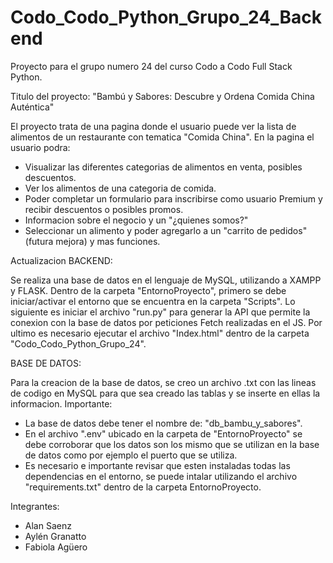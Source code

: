 # Codo_Codo_Python_Grupo_24_Backend
Proyecto para el grupo numero 24 del curso Codo a Codo Full Stack Python.

Titulo del proyecto: "Bambú y Sabores: Descubre y Ordena Comida China Auténtica"

El proyecto trata de una pagina donde el usuario puede ver la lista de alimentos de un restaurante con tematica "Comida China". En la pagina el usuario podra:
- Visualizar las diferentes categorias de alimentos en venta, posibles descuentos.
- Ver los alimentos de una categoria de comida.
- Poder completar un formulario para inscribirse como usuario Premium y recibir descuentos o posibles promos.
- Informacion sobre el negocio y un "¿quienes somos?"
- Seleccionar un alimento y poder agregarlo a un "carrito de pedidos" (futura mejora)
y mas funciones.

Actualizacion BACKEND:

Se realiza una base de datos en el lenguaje de MySQL, utilizando a XAMPP y FLASK.
Dentro de la carpeta "EntornoProyecto", primero se debe iniciar/activar el entorno que se encuentra en la carpeta "Scripts".
Lo siguiente es iniciar el archivo "run.py" para generar la API que permite la conexion con la base de datos por peticiones Fetch realizadas en el JS.
Por ultimo es necesario ejecutar el archivo "Index.html" dentro de la carpeta "Codo_Codo_Python_Grupo_24".

BASE DE DATOS:

Para la creacion de la base de datos, se creo un archivo .txt con las lineas de codigo en MySQL para que sea creado las tablas y se inserte en ellas la informacion.
Importante:

- La base de datos debe tener el nombre de: "db_bambu_y_sabores".
- En el archivo ".env" ubicado en la carpeta de "EntornoProyecto" se debe corroborar que los datos son los mismo que se utilizan en la base de datos como por ejemplo el puerto que se utiliza.
- Es necesario e importante revisar que esten instaladas todas las dependencias en el entorno, se puede intalar utilizando el archivo "requirements.txt" dentro de la carpeta EntornoProyecto.

Integrantes:

- Alan Saenz
- Aylén Granatto
- Fabiola Agüero
